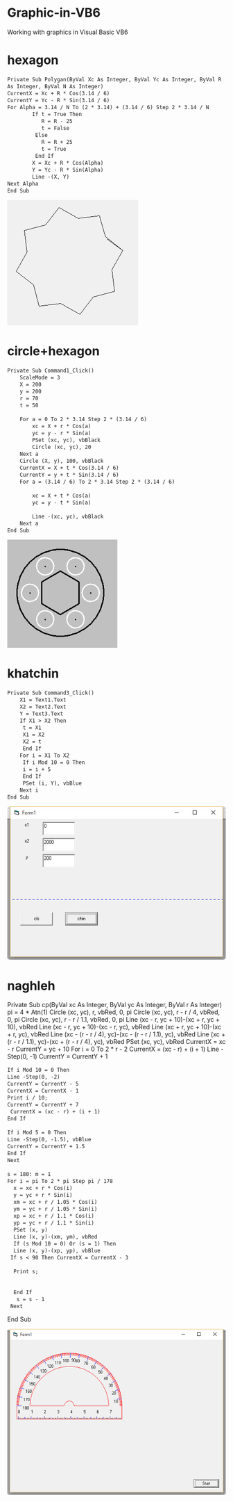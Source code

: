 # Graphic-in-VB6
Working with graphics in Visual Basic VB6

# hexagon
```VB6
Private Sub Polygan(ByVal Xc As Integer, ByVal Yc As Integer, ByVal R As Integer, ByVal N As Integer)
CurrentX = Xc + R * Cos(3.14 / 6)
CurrentY = Yc - R * Sin(3.14 / 6)
For Alpha = 3.14 / N To (2 * 3.14) + (3.14 / 6) Step 2 * 3.14 / N
        If t = True Then
           R = R - 25
           t = False
         Else
           R = R + 25
           t = True
         End If
        X = Xc + R * Cos(Alpha)
        Y = Yc - R * Sin(Alpha)
        Line -(X, Y)
Next Alpha
End Sub
```
![6zel](6zel/6zel.jpg)

# circle+hexagon
```VB6
Private Sub Command1_Click()
    ScaleMode = 3
    X = 200
    y = 200
    r = 70
    t = 50
    
    For a = 0 To 2 * 3.14 Step 2 * (3.14 / 6)
        xc = X + r * Cos(a)
        yc = y - r * Sin(a)
        PSet (xc, yc), vbBlack
        Circle (xc, yc), 20
    Next a
    Circle (X, y), 100, vbBlack
    CurrentX = X + t * Cos(3.14 / 6)
    CurrentY = y + t * Sin(3.14 / 6)
    For a = (3.14 / 6) To 2 * 3.14 Step 2 * (3.14 / 6)
        
        xc = X + t * Cos(a)
        yc = y - t * Sin(a)
        
        Line -(xc, yc), vbBlack
    Next a
End Sub
```

![circle-6zel](circle+6zel/circle-6zel.jpg)


# khatchin
```VB6
Private Sub Command3_Click()
    X1 = Text1.Text
    X2 = Text2.Text
    Y = Text3.Text
    If X1 > X2 Then
     t = X1
     X1 = X2
     X2 = t
     End If
    For i = X1 To X2
     If i Mod 10 = 0 Then
     i = i + 5
     End If
     PSet (i, Y), vbBlue
    Next i
End Sub
```
![khatchin](khatchin/khatchin.jpg)


#  	naghleh
Private Sub cp(ByVal xc As Integer, ByVal yc As Integer, ByVal r As Integer)
    pi = 4 * Atn(1)
    Circle (xc, yc), r, vbRed, 0, pi
    Circle (xc, yc), r - r / 4, vbRed, 0, pi
    Circle (xc, yc), r - r / 1.1, vbRed, 0, pi
    Line (xc - r, yc + 10)-(xc + r, yc + 10), vbRed
    Line (xc - r, yc + 10)-(xc - r, yc), vbRed
    Line (xc + r, yc + 10)-(xc + r, yc), vbRed
    Line (xc - (r - r / 4), yc)-(xc - (r - r / 1.1), yc), vbRed
    Line (xc + (r - r / 1.1), yc)-(xc + (r - r / 4), yc), vbRed
    PSet (xc, yc), vbRed
    CurrentX = xc - r
    CurrentY = yc + 10
    For i = 0 To 2 * r - 2
    CurrentX = (xc - r) + (i + 1)
     Line -Step(0, -1)
    CurrentY = CurrentY + 1
    
    If i Mod 10 = 0 Then
    Line -Step(0, -2)
    CurrentY = CurrentY - 5
    CurrentX = CurrentX - 1
    Print i / 10;
    CurrentY = CurrentY + 7
     CurrentX = (xc - r) + (i + 1)
    End If
    
    If i Mod 5 = 0 Then
    Line -Step(0, -1.5), vbBlue
    CurrentY = CurrentY + 1.5
    End If
    Next
    
    s = 180: m = 1
    For i = pi To 2 * pi Step pi / 178
      x = xc + r * Cos(i)
      y = yc + r * Sin(i)
      xm = xc + r / 1.05 * Cos(i)
      ym = yc + r / 1.05 * Sin(i)
      xp = xc + r / 1.1 * Cos(i)
      yp = yc + r / 1.1 * Sin(i)
      PSet (x, y)
      Line (x, y)-(xm, ym), vbRed
      If (s Mod 10 = 0) Or (s = 1) Then
      Line (x, y)-(xp, yp), vbBlue
     If s < 90 Then CurrentX = CurrentX - 3
      
      Print s;
      
    
      End If
       s = s - 1
     Next
End Sub

![naghaleh](naghleh/naghaleh.jpg)

